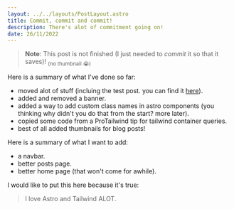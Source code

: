 ```yaml
---
layout: ../../layouts/PostLayout.astro
title: Commit, commit and commit!
description: There's alot of commitment going on!
date: 26/11/2022
---
```


> **Note**: This post is not finished (I just needed to _commit_ it so that it saves)!
> <sub>(no thumbnail 😭)</sub>

Here is a summary of what I've done so far:

- moved alot of stuff (incluing the test post. you can find it [here](/posts/tests/1)).
- added and removed a banner.
- added a way to add custom class names in astro components (you thinking why didn't you do that from the start? more later).
- copied some code from a ProTailwind tip for tailwind container queries.
- best of all added thumbnails for blog posts!

Here is a summary of what I want to add:

- a navbar.
- better posts page.
- better home page (that won't come for awhile).

I would like to put this here because it's true:

> I love Astro and Tailwind ALOT.
